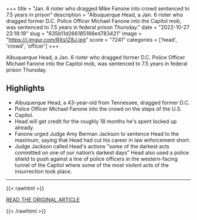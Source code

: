 +++
title = "Jan. 6 rioter who dragged Mike Fanone into crowd sentenced to 7.5 years in prison"
description = "Albuquerque Head, a Jan. 6 rioter who dragged former D.C. Police Officer Michael Fanone into the Capitol mob, was sentenced to 7.5 years in federal prison Thursday."
date = "2022-10-27 23:19:19"
slug = "635b11d266185166ed783421"
image = "https://i.imgur.com/RXs1Z8J.jpg"
score = "7241"
categories = ['head', 'crowd', 'officer']
+++

Albuquerque Head, a Jan. 6 rioter who dragged former D.C. Police Officer Michael Fanone into the Capitol mob, was sentenced to 7.5 years in federal prison Thursday.

## Highlights

- Albuquerque Head, a 43-year-old from Tennessee, dragged former D.C.
- Police Officer Michael Fanone into the crowd on the steps of the U.S.
- Capitol.
- Head will get credit for the roughly 18 months he's spent locked up already.
- Fanone urged Judge Amy Berman Jackson to sentence Head to the maximum, saying that Head had cut his career in law enforcement short.
- Judge Jackson called Head's actions "some of the darkest acts committed on one of our nation’s darkest days" Head also used a police shield to push against a line of police officers in the western-facing tunnel of the Capitol where some of the most violent acts of the insurrection took place.

---

{{< rawhtml >}}
  <p class="article-category">
    <a target="_blank" href="https://www.nbcnews.com/politics/justice-department/jan-6-rioter-dragged-mike-fanone-crowd-sentenced-75-years-prison-rcna54314">READ THE ORIGINAL ARTICLE</a>
  </p>
{{< /rawhtml >}}
